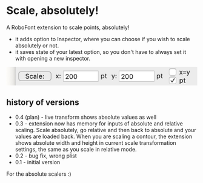 # Scale, absolutely!
A RoboFont extension to scale points, absolutely!
- it adds option to Inspector, where you can choose if you wish to scale absolutely or not.
- it saves state of your latest option, so you don't have to always set it with opening a new inspector. 

![Preview of Scale, absolutely extension](preview.png)

## history of versions
- 0.4 (plan) - live transform shows absolute values as well
- 0.3 - extension now has memory for inputs of absolute and relative scaling. Scale absolutely, go relative and then back to absolute and your values are loaded back. When you are scaling a contour, the extension shows absolute width and height in current scale transformation settings, the same as you scale in relative mode.
- 0.2 - bug fix, wrong plist
- 0.1 - initial version

For the absolute scalers :)
